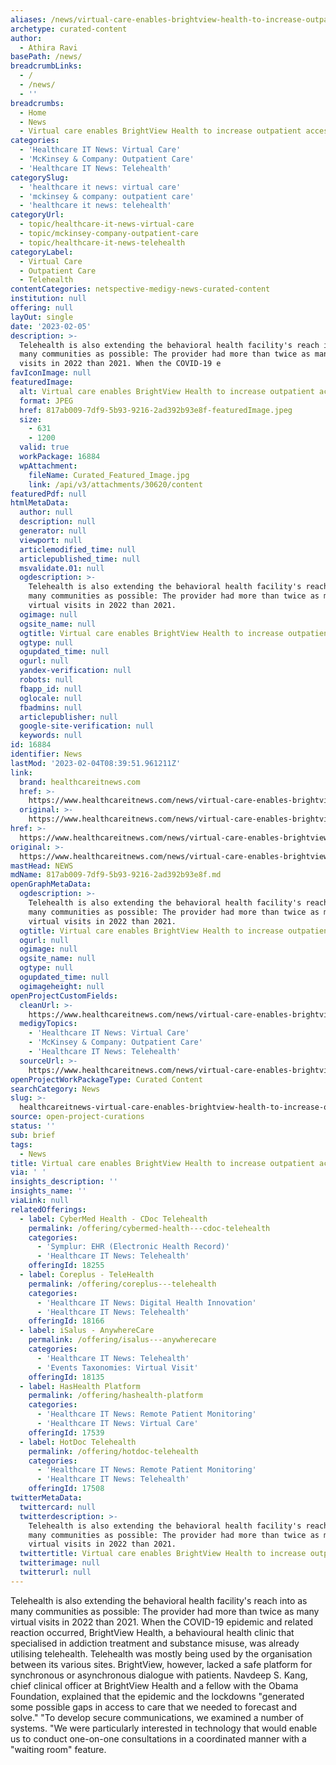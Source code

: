 ```yaml
---
aliases: /news/virtual-care-enables-brightview-health-to-increase-outpatient-access
archetype: curated-content
author:
  - Athira Ravi
basePath: /news/
breadcrumbLinks:
  - /
  - /news/
  - ''
breadcrumbs:
  - Home
  - News
  - Virtual care enables BrightView Health to increase outpatient access
categories:
  - 'Healthcare IT News: Virtual Care'
  - 'McKinsey & Company: Outpatient Care'
  - 'Healthcare IT News: Telehealth'
categorySlug:
  - 'healthcare it news: virtual care'
  - 'mckinsey & company: outpatient care'
  - 'healthcare it news: telehealth'
categoryUrl:
  - topic/healthcare-it-news-virtual-care
  - topic/mckinsey-company-outpatient-care
  - topic/healthcare-it-news-telehealth
categoryLabel:
  - Virtual Care
  - Outpatient Care
  - Telehealth
contentCategories: netspective-medigy-news-curated-content
institution: null
offering: null
layOut: single
date: '2023-02-05'
description: >-
  Telehealth is also extending the behavioral health facility's reach into as
  many communities as possible: The provider had more than twice as many virtual
  visits in 2022 than 2021. When the COVID-19 e
favIconImage: null
featuredImage:
  alt: Virtual care enables BrightView Health to increase outpatient access
  format: JPEG
  href: 817ab009-7df9-5b93-9216-2ad392b93e8f-featuredImage.jpeg
  size:
    - 631
    - 1200
  valid: true
  workPackage: 16884
  wpAttachment:
    fileName: Curated_Featured_Image.jpg
    link: /api/v3/attachments/30620/content
featuredPdf: null
htmlMetaData:
  author: null
  description: null
  generator: null
  viewport: null
  articlemodified_time: null
  articlepublished_time: null
  msvalidate.01: null
  ogdescription: >-
    Telehealth is also extending the behavioral health facility's reach into as
    many communities as possible: The provider had more than twice as many
    virtual visits in 2022 than 2021.
  ogimage: null
  ogsite_name: null
  ogtitle: Virtual care enables BrightView Health to increase outpatient access
  ogtype: null
  ogupdated_time: null
  ogurl: null
  yandex-verification: null
  robots: null
  fbapp_id: null
  oglocale: null
  fbadmins: null
  articlepublisher: null
  google-site-verification: null
  keywords: null
id: 16884
identifier: News
lastMod: '2023-02-04T08:39:51.961211Z'
link:
  brand: healthcareitnews.com
  href: >-
    https://www.healthcareitnews.com/news/virtual-care-enables-brightview-health-increase-outpatient-access
  original: >-
    https://www.healthcareitnews.com/news/virtual-care-enables-brightview-health-increase-outpatient-access
href: >-
  https://www.healthcareitnews.com/news/virtual-care-enables-brightview-health-increase-outpatient-access
original: >-
  https://www.healthcareitnews.com/news/virtual-care-enables-brightview-health-increase-outpatient-access
mastHead: NEWS
mdName: 817ab009-7df9-5b93-9216-2ad392b93e8f.md
openGraphMetaData:
  ogdescription: >-
    Telehealth is also extending the behavioral health facility's reach into as
    many communities as possible: The provider had more than twice as many
    virtual visits in 2022 than 2021.
  ogtitle: Virtual care enables BrightView Health to increase outpatient access
  ogurl: null
  ogimage: null
  ogsite_name: null
  ogtype: null
  ogupdated_time: null
  ogimageheight: null
openProjectCustomFields:
  cleanUrl: >-
    https://www.healthcareitnews.com/news/virtual-care-enables-brightview-health-increase-outpatient-access
  medigyTopics:
    - 'Healthcare IT News: Virtual Care'
    - 'McKinsey & Company: Outpatient Care'
    - 'Healthcare IT News: Telehealth'
  sourceUrl: >-
    https://www.healthcareitnews.com/news/virtual-care-enables-brightview-health-increase-outpatient-access
openProjectWorkPackageType: Curated Content
searchCategory: News
slug: >-
  healthcareitnews-virtual-care-enables-brightview-health-to-increase-outpatient-access
source: open-project-curations
status: ''
sub: brief
tags:
  - News
title: Virtual care enables BrightView Health to increase outpatient access
via: ' '
insights_description: ''
insights_name: ''
viaLink: null
relatedOfferings:
  - label: CyberMed Health - CDoc Telehealth
    permalink: /offering/cybermed-health---cdoc-telehealth
    categories:
      - 'Symplur: EHR (Electronic Health Record)'
      - 'Healthcare IT News: Telehealth'
    offeringId: 18255
  - label: Coreplus - TeleHealth
    permalink: /offering/coreplus---telehealth
    categories:
      - 'Healthcare IT News: Digital Health Innovation'
      - 'Healthcare IT News: Telehealth'
    offeringId: 18166
  - label: iSalus - AnywhereCare
    permalink: /offering/isalus---anywherecare
    categories:
      - 'Healthcare IT News: Telehealth'
      - 'Events Taxonomies: Virtual Visit'
    offeringId: 18135
  - label: HasHealth Platform
    permalink: /offering/hashealth-platform
    categories:
      - 'Healthcare IT News: Remote Patient Monitoring'
      - 'Healthcare IT News: Virtual Care'
    offeringId: 17539
  - label: HotDoc Telehealth
    permalink: /offering/hotdoc-telehealth
    categories:
      - 'Healthcare IT News: Remote Patient Monitoring'
      - 'Healthcare IT News: Telehealth'
    offeringId: 17508
twitterMetaData:
  twittercard: null
  twitterdescription: >-
    Telehealth is also extending the behavioral health facility's reach into as
    many communities as possible: The provider had more than twice as many
    virtual visits in 2022 than 2021.
  twittertitle: Virtual care enables BrightView Health to increase outpatient access
  twitterimage: null
  twitterurl: null
---
```

<p>Telehealth is also extending the behavioral health facility's reach into as many communities as possible: The provider had more than twice as many virtual visits in 2022 than 2021. When the COVID-19 epidemic and related reaction occurred, BrightView Health, a behavioural health clinic that specialised in addiction treatment and substance misuse, was already utilising telehealth. Telehealth was mostly being used by the organisation between its various sites. BrightView, however, lacked a safe platform for synchronous or asynchronous dialogue with patients. Navdeep S. Kang, chief clinical officer at BrightView Health and a fellow with the Obama Foundation, explained that the epidemic and the lockdowns "generated some possible gaps in access to care that we needed to forecast and solve." "To develop secure communications, we examined a number of systems. "We were particularly interested in technology that would enable us to conduct one-on-one consultations in a coordinated manner with a "waiting room" feature.</p>